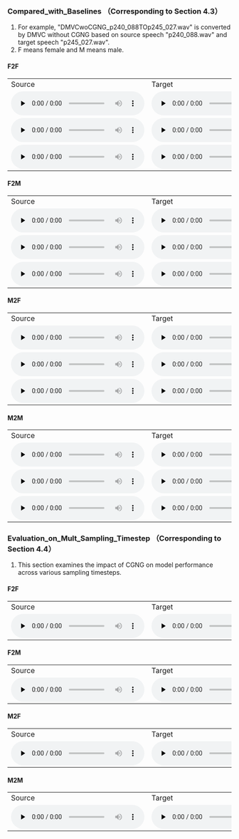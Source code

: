 ### Compared_with_Baselines （Corresponding to Section 4.3）
1. For example, "DMVCwoCGNG_p240_088TOp245_027.wav" is converted by DMVC without CGNG based on source speech "p240_088.wav" and target speech "p245_027.wav".
2. F means female and M means male.

#### F2F
<table style="width: 100%; border-collapse: collapse;">
   <tr>
      <td>Source</td>
      <td>Target</td>
      <td>AdaINVC</td>
      <td>AgaINVC</td>
      <td>FragmentVC</td>
      <td>MAE-VC</td>
      <td>YourTTS</td>
      <td>DiffVC</td>
      <td>DMVCwoCGNG</td>
      <td>DMVC</td>
   </tr>
   <tr>
      <td><audio id="audio" controls="" preload="none"> <source id="V1_s" src="Sample/Compared_with_Baselines/F2F/1/source_p225_004.wav"> </audio></td>
      <td><audio id="audio" controls="" preload="none"> <source id="V1_t" src="Sample/Compared_with_Baselines/F2F/1/target_p240_002.wav"> </audio></td>
      <td><audio id="audio" controls="" preload="none"> <source id="V1_A" src="Sample/Compared_with_Baselines/F2F/1/AdaINVC_p225_004TOp240_002.wav"> </audio></td>
      <td><audio id="audio" controls="" preload="none"> <source id="V1_B" src="Sample/Compared_with_Baselines/F2F/1/AgaINVC_p225_004TOp240_002.wav"> </audio></td>
      <td><audio id="audio" controls="" preload="none"> <source id="V1_C" src="Sample/Compared_with_Baselines/F2F/1/FragmentVC_p225_004TOp240_002.wav"> </audio></td>
      <td><audio id="audio" controls="" preload="none"> <source id="V1_D" src="Sample/Compared_with_Baselines/F2F/1/MAEVC_p225_004TOp240_002.wav"> </audio></td>
      <td><audio id="audio" controls="" preload="none"> <source id="V1_H" src="Sample/Compared_with_Baselines/F2F/1/YourTTS_p225_004TOp240_002.wav"> </audio></td>
      <td><audio id="audio" controls="" preload="none"> <source id="V1_E" src="Sample/Compared_with_Baselines/F2F/1/DiffVC_p225_004TOp240_002.wav"> </audio></td>
      <td><audio id="audio" controls="" preload="none"> <source id="V1_F" src="Sample/Compared_with_Baselines/F2F/1/DMVCwoCGNG_p225_004TOp240_002.wav"> </audio></td>
      <td><audio id="audio" controls="" preload="none"> <source id="V1_G" src="Sample/Compared_with_Baselines/F2F/1/DMVC_p225_004TOp240_002.wav"> </audio></td>
   </tr>
 
   <tr>
      <td><audio id="audio" controls="" preload="none"> <source id="V1_s" src="Sample/Compared_with_Baselines/F2F/2/source_p264_045.wav"> </audio></td>
      <td><audio id="audio" controls="" preload="none"> <source id="V1_t" src="Sample/Compared_with_Baselines/F2F/2/target_p225_039.wav"> </audio></td>
      <td><audio id="audio" controls="" preload="none"> <source id="V1_A" src="Sample/Compared_with_Baselines/F2F/2/AdaINVC_p264_045TOp225_039.wav"> </audio></td>
      <td><audio id="audio" controls="" preload="none"> <source id="V1_B" src="Sample/Compared_with_Baselines/F2F/2/AgaINVC_p264_045TOp225_039.wav"> </audio></td>
      <td><audio id="audio" controls="" preload="none"> <source id="V1_C" src="Sample/Compared_with_Baselines/F2F/2/FragmentVC_p264_045TOp225_039.wav"> </audio></td>
      <td><audio id="audio" controls="" preload="none"> <source id="V1_D" src="Sample/Compared_with_Baselines/F2F/2/MAEVC_p264_045TOp225_039.wav"> </audio></td>
      <td><audio id="audio" controls="" preload="none"> <source id="V1_H" src="Sample/Compared_with_Baselines/F2F/2/YourTTS_p264_045TOp225_039.wav"> </audio></td>
      <td><audio id="audio" controls="" preload="none"> <source id="V1_E" src="Sample/Compared_with_Baselines/F2F/2/DiffVC_p264_045TOp225_039.wav"> </audio></td>
      <td><audio id="audio" controls="" preload="none"> <source id="V1_F" src="Sample/Compared_with_Baselines/F2F/2/DMVCwoCGNG_p264_045TOp225_039.wav"> </audio></td>
      <td><audio id="audio" controls="" preload="none"> <source id="V1_G" src="Sample/Compared_with_Baselines/F2F/2/DMVC_p264_045TOp225_039.wav"> </audio></td>
   </tr>
  
 

  <tr>
      <td><audio id="audio" controls="" preload="none"> <source id="V1_s" src="Sample/Compared_with_Baselines/F2F/3/source_p329_009.wav"> </audio></td>
      <td><audio id="audio" controls="" preload="none"> <source id="V1_t" src="Sample/Compared_with_Baselines/F2F/3/target_p225_030.wav"> </audio></td>
      <td><audio id="audio" controls="" preload="none"> <source id="V1_A" src="Sample/Compared_with_Baselines/F2F/3/AdaINVC_p329_009TOp225_030.wav"> </audio></td>
      <td><audio id="audio" controls="" preload="none"> <source id="V1_B" src="Sample/Compared_with_Baselines/F2F/3/AgaINVC_p329_009TOp225_030.wav"> </audio></td>
      <td><audio id="audio" controls="" preload="none"> <source id="V1_C" src="Sample/Compared_with_Baselines/F2F/3/FragmentVC_p329_009TOp225_030.wav"> </audio></td>
      <td><audio id="audio" controls="" preload="none"> <source id="V1_D" src="Sample/Compared_with_Baselines/F2F/3/MAEVC_p329_009TOp225_030.wav"> </audio></td>
      <td><audio id="audio" controls="" preload="none"> <source id="V1_H" src="Sample/Compared_with_Baselines/F2F/3/YourTTS_p329_009TOp225_030.wav"> </audio></td>
      <td><audio id="audio" controls="" preload="none"> <source id="V1_E" src="Sample/Compared_with_Baselines/F2F/3/DiffVC_p329_009TOp225_030.wav"> </audio></td>
      <td><audio id="audio" controls="" preload="none"> <source id="V1_F" src="Sample/Compared_with_Baselines/F2F/3/DMVCwoCGNG_p329_009TOp225_030.wav"> </audio></td>
      <td><audio id="audio" controls="" preload="none"> <source id="V1_G" src="Sample/Compared_with_Baselines/F2F/3/DMVC_p329_009TOp225_030.wav"> </audio></td>
   </tr>
  
   

</table>

#### F2M
<table>
   <tr>
      <td>Source</td>
      <td>Target</td>
      <td>AdaINVC</td>
      <td>AgaINVC</td>
      <td>FragmentVC</td>
      <td>MAE-VC</td>
      <td>YourTTS</td>
      <td>DiffVC</td>
      <td>DMVCwoCGNG</td>
      <td>DMVC</td>
   </tr>
   <tr>
      <td><audio id="audio" controls="" preload="none"> <source id="V1_s" src="Sample/Compared_with_Baselines/F2M/1/source_p234_010.wav"> </audio></td>
      <td><audio id="audio" controls="" preload="none"> <source id="V1_t" src="Sample/Compared_with_Baselines/F2M/1/target_p326_160.wav"> </audio></td>
      <td><audio id="audio" controls="" preload="none"> <source id="V1_A" src="Sample/Compared_with_Baselines/F2M/1/AdaINVC_p234_010TOp326_160.wav"> </audio></td>
      <td><audio id="audio" controls="" preload="none"> <source id="V1_B" src="Sample/Compared_with_Baselines/F2M/1/AgaINVC_p234_010TOp326_160.wav"> </audio></td>
      <td><audio id="audio" controls="" preload="none"> <source id="V1_C" src="Sample/Compared_with_Baselines/F2M/1/FragmentVC_p234_010TOp326_160.wav"> </audio></td>
      <td><audio id="audio" controls="" preload="none"> <source id="V1_D" src="Sample/Compared_with_Baselines/F2M/1/MAEVC_p234_010TOp326_160.wav"> </audio></td>
      <td><audio id="audio" controls="" preload="none"> <source id="V1_H" src="Sample/Compared_with_Baselines/F2M/1/YourTTS_p234_010TOp326_160.wav"> </audio></td>
      <td><audio id="audio" controls="" preload="none"> <source id="V1_E" src="Sample/Compared_with_Baselines/F2M/1/DiffVC_p234_010TOp326_160.wav"> </audio></td>
      <td><audio id="audio" controls="" preload="none"> <source id="V1_F" src="Sample/Compared_with_Baselines/F2M/1/DMVCwoCGNG_p234_010TOp326_160.wav"> </audio></td>
      <td><audio id="audio" controls="" preload="none"> <source id="V1_G" src="Sample/Compared_with_Baselines/F2M/1/DMVC_p234_010TOp326_160.wav"> </audio></td>
   </tr>
  
   
  

   <tr>
      <td><audio id="audio" controls="" preload="none"> <source id="V1_s" src="Sample/Compared_with_Baselines/F2M/2/source_p240_088.wav"> </audio></td>
      <td><audio id="audio" controls="" preload="none"> <source id="V1_t" src="Sample/Compared_with_Baselines/F2M/2/target_p245_027.wav"> </audio></td>
      <td><audio id="audio" controls="" preload="none"> <source id="V1_A" src="Sample/Compared_with_Baselines/F2M/2/AdaINVC_p240_088TOp245_027.wav"> </audio></td>
      <td><audio id="audio" controls="" preload="none"> <source id="V1_B" src="Sample/Compared_with_Baselines/F2M/2/AgaINVC_p240_088TOp245_027.wav"> </audio></td>
      <td><audio id="audio" controls="" preload="none"> <source id="V1_C" src="Sample/Compared_with_Baselines/F2M/2/FragmentVC_p240_088TOp245_027.wav"> </audio></td>
      <td><audio id="audio" controls="" preload="none"> <source id="V1_D" src="Sample/Compared_with_Baselines/F2M/2/MAEVC_p240_088TOp245_027.wav"> </audio></td>
      <td><audio id="audio" controls="" preload="none"> <source id="V1_H" src="Sample/Compared_with_Baselines/F2M/2/YourTTS_p240_088TOp245_027.wav"> </audio></td>
      <td><audio id="audio" controls="" preload="none"> <source id="V1_E" src="Sample/Compared_with_Baselines/F2M/2/DiffVC_p240_088TOp245_027.wav"> </audio></td>
      <td><audio id="audio" controls="" preload="none"> <source id="V1_F" src="Sample/Compared_with_Baselines/F2M/2/DMVCwoCGNG_p240_088TOp245_027.wav"> </audio></td>
      <td><audio id="audio" controls="" preload="none"> <source id="V1_G" src="Sample/Compared_with_Baselines/F2M/2/DMVC_p240_088TOp245_027.wav"> </audio></td>
   </tr>
  

  <tr>
      <td><audio id="audio" controls="" preload="none"> <source id="V1_s" src="Sample/Compared_with_Baselines/F2M/3/source_p310_034.wav"> </audio></td>
      <td><audio id="audio" controls="" preload="none"> <source id="V1_t" src="Sample/Compared_with_Baselines/F2M/3/target_p326_050.wav"> </audio></td>
      <td><audio id="audio" controls="" preload="none"> <source id="V1_A" src="Sample/Compared_with_Baselines/F2M/3/AdaINVC_p310_034TOp326_050.wav"> </audio></td>
      <td><audio id="audio" controls="" preload="none"> <source id="V1_B" src="Sample/Compared_with_Baselines/F2M/3/AgaINVC_p310_034TOp326_050.wav"> </audio></td>
      <td><audio id="audio" controls="" preload="none"> <source id="V1_C" src="Sample/Compared_with_Baselines/F2M/3/FragmentVC_p310_034TOp326_050.wav"> </audio></td>
      <td><audio id="audio" controls="" preload="none"> <source id="V1_D" src="Sample/Compared_with_Baselines/F2M/3/MAEVC_p310_034TOp326_050.wav"> </audio></td>
      <td><audio id="audio" controls="" preload="none"> <source id="V1_H" src="Sample/Compared_with_Baselines/F2M/3/YourTTS_p310_034TOp326_050.wav"> </audio></td>
      <td><audio id="audio" controls="" preload="none"> <source id="V1_E" src="Sample/Compared_with_Baselines/F2M/3/DiffVC_p310_034TOp326_050.wav"> </audio></td>
      <td><audio id="audio" controls="" preload="none"> <source id="V1_F" src="Sample/Compared_with_Baselines/F2M/3/DMVCwoCGNG_p310_034TOp326_050.wav"> </audio></td>
      <td><audio id="audio" controls="" preload="none"> <source id="V1_G" src="Sample/Compared_with_Baselines/F2M/3/DMVC_p310_034TOp326_050.wav"> </audio></td>
   </tr>
  
</table>

#### M2F
<table>
   <tr>
      <td>Source</td>
      <td>Target</td>
      <td>AdaINVC</td>
      <td>AgaINVC</td>
      <td>FragmentVC</td>
      <td>MAE-VC</td>
      <td>YourTTS</td>
      <td>DiffVC</td>
      <td>DMVCwoCGNG</td>
      <td>DMVC</td>
   </tr>
   <tr>
      <td><audio id="audio" controls="" preload="none"> <source id="V1_s" src="Sample/Compared_with_Baselines/M2F/1/source_p245_062.wav"> </audio></td>
      <td><audio id="audio" controls="" preload="none"> <source id="V1_t" src="Sample/Compared_with_Baselines/M2F/1/target_p307_060.wav"> </audio></td>
      <td><audio id="audio" controls="" preload="none"> <source id="V1_A" src="Sample/Compared_with_Baselines/M2F/1/AdaINVC_p245_062TOp307_060.wav"> </audio></td>
      <td><audio id="audio" controls="" preload="none"> <source id="V1_B" src="Sample/Compared_with_Baselines/M2F/1/AgaINVC_p245_062TOp307_060.wav"> </audio></td>
      <td><audio id="audio" controls="" preload="none"> <source id="V1_C" src="Sample/Compared_with_Baselines/M2F/1/FragmentVC_p245_062TOp307_060.wav"> </audio></td>
      <td><audio id="audio" controls="" preload="none"> <source id="V1_D" src="Sample/Compared_with_Baselines/M2F/1/MAEVC_p245_062TOp307_060.wav"> </audio></td>
      <td><audio id="audio" controls="" preload="none"> <source id="V1_H" src="Sample/Compared_with_Baselines/M2F/1/YourTTS_p245_062TOp307_060.wav"> </audio></td>
      <td><audio id="audio" controls="" preload="none"> <source id="V1_E" src="Sample/Compared_with_Baselines/M2F/1/DiffVC_p245_062TOp307_060.wav"> </audio></td>
      <td><audio id="audio" controls="" preload="none"> <source id="V1_F" src="Sample/Compared_with_Baselines/M2F/1/DMVCwoCGNG_p245_062TOp307_060.wav"> </audio></td>
      <td><audio id="audio" controls="" preload="none"> <source id="V1_G" src="Sample/Compared_with_Baselines/M2F/1/DMVC_p245_062TOp307_060.wav"> </audio></td>
   </tr>
  
   
  
   <tr>
      <td><audio id="audio" controls="" preload="none"> <source id="V1_s" src="Sample/Compared_with_Baselines/M2F/2/source_p326_053.wav"> </audio></td>
      <td><audio id="audio" controls="" preload="none"> <source id="V1_t" src="Sample/Compared_with_Baselines/M2F/2/target_p240_005.wav"> </audio></td>
      <td><audio id="audio" controls="" preload="none"> <source id="V1_A" src="Sample/Compared_with_Baselines/M2F/2/AdaINVC_p326_053TOp240_005.wav"> </audio></td>
      <td><audio id="audio" controls="" preload="none"> <source id="V1_B" src="Sample/Compared_with_Baselines/M2F/2/AgaINVC_p326_053TOp240_005.wav"> </audio></td>
      <td><audio id="audio" controls="" preload="none"> <source id="V1_C" src="Sample/Compared_with_Baselines/M2F/2/FragmentVC_p326_053TOp240_005.wav"> </audio></td>
      <td><audio id="audio" controls="" preload="none"> <source id="V1_D" src="Sample/Compared_with_Baselines/M2F/2/MAEVC_p326_053TOp240_005.wav"> </audio></td>
      <td><audio id="audio" controls="" preload="none"> <source id="V1_H" src="Sample/Compared_with_Baselines/M2F/2/YourTTS_p326_053TOp240_005.wav"> </audio></td>
      <td><audio id="audio" controls="" preload="none"> <source id="V1_E" src="Sample/Compared_with_Baselines/M2F/2/DiffVC_p326_053TOp240_005.wav"> </audio></td>
      <td><audio id="audio" controls="" preload="none"> <source id="V1_F" src="Sample/Compared_with_Baselines/M2F/2/DMVCwoCGNG_p326_053TOp240_005.wav"> </audio></td>
      <td><audio id="audio" controls="" preload="none"> <source id="V1_G" src="Sample/Compared_with_Baselines/M2F/2/DMVC_p326_053TOp240_005.wav"> </audio></td>
   </tr>
  
   
  

  <tr>
      <td><audio id="audio" controls="" preload="none"> <source id="V1_s" src="Sample/Compared_with_Baselines/M2F/3/source_p347_062.wav"> </audio></td>
      <td><audio id="audio" controls="" preload="none"> <source id="V1_t" src="Sample/Compared_with_Baselines/M2F/3/target_p234_013.wav"> </audio></td>
      <td><audio id="audio" controls="" preload="none"> <source id="V1_A" src="Sample/Compared_with_Baselines/M2F/3/AdaINVC_p347_062TOp234_013.wav"> </audio></td>
      <td><audio id="audio" controls="" preload="none"> <source id="V1_B" src="Sample/Compared_with_Baselines/M2F/3/AgaINVC_p347_062TOp234_013.wav"> </audio></td>
      <td><audio id="audio" controls="" preload="none"> <source id="V1_C" src="Sample/Compared_with_Baselines/M2F/3/FragmentVC_p347_062TOp234_013.wav"> </audio></td>
      <td><audio id="audio" controls="" preload="none"> <source id="V1_D" src="Sample/Compared_with_Baselines/M2F/3/MAEVC_p347_062TOp234_013.wav"> </audio></td>
      <td><audio id="audio" controls="" preload="none"> <source id="V1_H" src="Sample/Compared_with_Baselines/M2F/3/YourTTS_p347_062TOp234_013.wav"> </audio></td>
      <td><audio id="audio" controls="" preload="none"> <source id="V1_E" src="Sample/Compared_with_Baselines/M2F/3/DiffVC_p347_062TOp234_013.wav"> </audio></td>
      <td><audio id="audio" controls="" preload="none"> <source id="V1_F" src="Sample/Compared_with_Baselines/M2F/3/DMVCwoCGNG_p347_062TOp234_013.wav"> </audio></td>
      <td><audio id="audio" controls="" preload="none"> <source id="V1_G" src="Sample/Compared_with_Baselines/M2F/3/DMVC_p347_062TOp234_013.wav"> </audio></td>
   </tr>
  
</table>

#### M2M
<table>
   <tr>
      <td>Source</td>
      <td>Target</td>
      <td>AdaINVC</td>
      <td>AgaINVC</td>
      <td>FragmentVC</td>
      <td>MAE-VC</td>
      <td>YourTTS</td>
      <td>DiffVC</td>
      <td>DMVCwoCGNG</td>
      <td>DMVC</td>
   </tr>
   <tr>
      <td><audio id="audio" controls="" preload="none"> <source id="V1_s" src="Sample/Compared_with_Baselines/M2M/1/source_p251_002.wav"> </audio></td>
      <td><audio id="audio" controls="" preload="none"> <source id="V1_t" src="Sample/Compared_with_Baselines/M2M/1/target_p254_008.wav"> </audio></td>
      <td><audio id="audio" controls="" preload="none"> <source id="V1_A" src="Sample/Compared_with_Baselines/M2M/1/AdaINVC_p251_002TOp254_008.wav"> </audio></td>
      <td><audio id="audio" controls="" preload="none"> <source id="V1_B" src="Sample/Compared_with_Baselines/M2M/1/AgaINVC_p251_002TOp254_008.wav"> </audio></td>
      <td><audio id="audio" controls="" preload="none"> <source id="V1_C" src="Sample/Compared_with_Baselines/M2M/1/FragmentVC_p251_002TOp254_008.wav"> </audio></td>
      <td><audio id="audio" controls="" preload="none"> <source id="V1_D" src="Sample/Compared_with_Baselines/M2M/1/MAEVC_p251_002TOp254_008.wav"> </audio></td>
      <td><audio id="audio" controls="" preload="none"> <source id="V1_H" src="Sample/Compared_with_Baselines/M2M/1/YourTTS_p251_002TOp254_008.wav"> </audio></td>
      <td><audio id="audio" controls="" preload="none"> <source id="V1_E" src="Sample/Compared_with_Baselines/M2M/1/DiffVC_p251_002TOp254_008.wav"> </audio></td>
      <td><audio id="audio" controls="" preload="none"> <source id="V1_F" src="Sample/Compared_with_Baselines/M2M/1/DMVCwoCGNG_p251_002TOp254_008.wav"> </audio></td>
      <td><audio id="audio" controls="" preload="none"> <source id="V1_G" src="Sample/Compared_with_Baselines/M2M/1/DMVC_p251_002TOp254_008.wav"> </audio></td>
   </tr>
 

   <tr>
      <td><audio id="audio" controls="" preload="none"> <source id="V1_s" src="Sample/Compared_with_Baselines/M2M/2/source_p260_040.wav"> </audio></td>
      <td><audio id="audio" controls="" preload="none"> <source id="V1_t" src="Sample/Compared_with_Baselines/M2M/2/target_p254_033.wav"> </audio></td>
      <td><audio id="audio" controls="" preload="none"> <source id="V1_A" src="Sample/Compared_with_Baselines/M2M/2/AdaINVC_p260_040TOp254_033.wav"> </audio></td>
      <td><audio id="audio" controls="" preload="none"> <source id="V1_B" src="Sample/Compared_with_Baselines/M2M/2/AgaINVC_p260_040TOp254_033.wav"> </audio></td>
      <td><audio id="audio" controls="" preload="none"> <source id="V1_C" src="Sample/Compared_with_Baselines/M2M/2/FragmentVC_p260_040TOp254_033.wav"> </audio></td>
      <td><audio id="audio" controls="" preload="none"> <source id="V1_D" src="Sample/Compared_with_Baselines/M2M/2/MAEVC_p260_040TOp254_033.wav"> </audio></td>
      <td><audio id="audio" controls="" preload="none"> <source id="V1_H" src="Sample/Compared_with_Baselines/M2M/2/YourTTS_p260_040TOp254_033.wav"> </audio></td>
      <td><audio id="audio" controls="" preload="none"> <source id="V1_E" src="Sample/Compared_with_Baselines/M2M/2/DiffVC_p260_040TOp254_033.wav"> </audio></td>
      <td><audio id="audio" controls="" preload="none"> <source id="V1_F" src="Sample/Compared_with_Baselines/M2M/2/DMVCwoCGNG_p260_040TOp254_033.wav"> </audio></td>
      <td><audio id="audio" controls="" preload="none"> <source id="V1_G" src="Sample/Compared_with_Baselines/M2M/2/DMVC_p260_040TOp254_033.wav"> </audio></td>
   </tr>
 
 <tr>
      <td><audio id="audio" controls="" preload="none"> <source id="V1_s" src="Sample/Compared_with_Baselines/M2M/3/source_p374_002.wav"> </audio></td>
      <td><audio id="audio" controls="" preload="none"> <source id="V1_t" src="Sample/Compared_with_Baselines/M2M/3/target_p245_038.wav"> </audio></td>
      <td><audio id="audio" controls="" preload="none"> <source id="V1_A" src="Sample/Compared_with_Baselines/M2M/3/AdaINVC_p374_002TOp245_038.wav"> </audio></td>
      <td><audio id="audio" controls="" preload="none"> <source id="V1_B" src="Sample/Compared_with_Baselines/M2M/3/AgaINVC_p374_002TOp245_038.wav"> </audio></td>
      <td><audio id="audio" controls="" preload="none"> <source id="V1_C" src="Sample/Compared_with_Baselines/M2M/3/FragmentVC_p374_002TOp245_038.wav"> </audio></td>
      <td><audio id="audio" controls="" preload="none"> <source id="V1_D" src="Sample/Compared_with_Baselines/M2M/3/MAEVC_p374_002TOp245_038.wav"> </audio></td>
      <td><audio id="audio" controls="" preload="none"> <source id="V1_H" src="Sample/Compared_with_Baselines/M2M/3/YourTTS_p374_002TOp245_038.wav"> </audio></td>
      <td><audio id="audio" controls="" preload="none"> <source id="V1_E" src="Sample/Compared_with_Baselines/M2M/3/DiffVC_p374_002TOp245_038.wav"> </audio></td>
      <td><audio id="audio" controls="" preload="none"> <source id="V1_F" src="Sample/Compared_with_Baselines/M2M/3/DMVCwoCGNG_p374_002TOp245_038.wav"> </audio></td>
      <td><audio id="audio" controls="" preload="none"> <source id="V1_G" src="Sample/Compared_with_Baselines/M2M/3/DMVC_p374_002TOp245_038.wav"> </audio></td>
   </tr>
 
</table>


### Evaluation_on_Mult_Sampling_Timestep （Corresponding to Section 4.4）
1. This section examines the impact of CGNG on model performance across various sampling timesteps.
#### F2F
<table>
   <tr>
      <td>Source</td>
      <td>Target</td>
      <td>step20_woCGNG</td>
      <td>step20_CGNG</td>
      <td>step30_woCGNG</td>
      <td>step30_CGNG</td>
      <td>step40_woCGNG</td>
      <td>step40_CGNG</td>
      <td>step50_woCGNG</td>
      <td>step50_CGNG</td>
   </tr>
   <tr>
      <td><audio id="audio" controls="" preload="none"> <source id="V1_s" src="Sample/Evaluation_on_Sampling_Timestep/f2f/source_f_p240_088.wav"> </audio></td>
      <td><audio id="audio" controls="" preload="none"> <source id="V1_t" src="Sample/Evaluation_on_Sampling_Timestep/f2f/target_f_p225_058.wav"> </audio></td>
      <td><audio id="audio" controls="" preload="none"> <source id="V1_A" src="Sample/Evaluation_on_Sampling_Timestep/f2f/step20_woCGNG_f_p240_088TOf_p225_058.wav"> </audio></td>
      <td><audio id="audio" controls="" preload="none"> <source id="V1_B" src="Sample/Evaluation_on_Sampling_Timestep/f2f/step20_CGNG_f_p240_088TOf_p225_058.wav"> </audio></td>
      <td><audio id="audio" controls="" preload="none"> <source id="V1_C" src="Sample/Evaluation_on_Sampling_Timestep/f2f/step30_woCGNG_f_p240_088TOf_p225_058.wav"> </audio></td>
      <td><audio id="audio" controls="" preload="none"> <source id="V1_D" src="Sample/Evaluation_on_Sampling_Timestep/f2f/step30_CGNG_f_p240_088TOf_p225_058.wav"> </audio></td>
      <td><audio id="audio" controls="" preload="none"> <source id="V1_E" src="Sample/Evaluation_on_Sampling_Timestep/f2f/step40_woCGNG_f_p240_088TOf_p225_058.wav"> </audio></td>
      <td><audio id="audio" controls="" preload="none"> <source id="V1_F" src="Sample/Evaluation_on_Sampling_Timestep/f2f/step40_CGNG_f_p240_088TOf_p225_058.wav"> </audio></td>
      <td><audio id="audio" controls="" preload="none"> <source id="V1_G" src="Sample/Evaluation_on_Sampling_Timestep/f2f/step50_woCGNG_f_p240_088TOf_p225_058.wav"> </audio></td>
      <td><audio id="audio" controls="" preload="none"> <source id="V1_H" src="Sample/Evaluation_on_Sampling_Timestep/f2f/step50_CGNG_f_p240_088TOf_p225_058.wav"> </audio></td>
   </tr>
   
</table>

#### F2M
<table>
   <tr>
      <td>Source</td>
      <td>Target</td>
      <td>step20_woCGNG</td>
      <td>step20_CGNG</td>
      <td>step30_woCGNG</td>
      <td>step30_CGNG</td>
      <td>step40_woCGNG</td>
      <td>step40_CGNG</td>
      <td>step50_woCGNG</td>
      <td>step50_CGNG</td>
   </tr>
   <tr>
      <td><audio id="audio" controls="" preload="none"> <source id="V1_s" src="Sample/Evaluation_on_Sampling_Timestep/f2m/source_f_p240_088.wav"> </audio></td>
      <td><audio id="audio" controls="" preload="none"> <source id="V1_t" src="Sample/Evaluation_on_Sampling_Timestep/f2m/target_m_p245_062.wav"> </audio></td>
      <td><audio id="audio" controls="" preload="none"> <source id="V1_A" src="Sample/Evaluation_on_Sampling_Timestep/f2m/step20_woCGNG_f_p240_088TOm_p245_062.wav"> </audio></td>
      <td><audio id="audio" controls="" preload="none"> <source id="V1_B" src="Sample/Evaluation_on_Sampling_Timestep/f2m/step20_CGNG_f_p240_088TOm_p245_062.wav"> </audio></td>
      <td><audio id="audio" controls="" preload="none"> <source id="V1_C" src="Sample/Evaluation_on_Sampling_Timestep/f2m/step30_woCGNG_f_p240_088TOm_p245_062.wav"> </audio></td>
      <td><audio id="audio" controls="" preload="none"> <source id="V1_D" src="Sample/Evaluation_on_Sampling_Timestep/f2m/step30_CGNG_f_p240_088TOm_p245_062.wav"> </audio></td>
      <td><audio id="audio" controls="" preload="none"> <source id="V1_E" src="Sample/Evaluation_on_Sampling_Timestep/f2m/step40_woCGNG_f_p240_088TOm_p245_062.wav"> </audio></td>
      <td><audio id="audio" controls="" preload="none"> <source id="V1_F" src="Sample/Evaluation_on_Sampling_Timestep/f2m/step40_CGNG_f_p240_088TOm_p245_062.wav"> </audio></td>
      <td><audio id="audio" controls="" preload="none"> <source id="V1_G" src="Sample/Evaluation_on_Sampling_Timestep/f2m/step50_woCGNG_f_p240_088TOm_p245_062.wav"> </audio></td>
      <td><audio id="audio" controls="" preload="none"> <source id="V1_H" src="Sample/Evaluation_on_Sampling_Timestep/f2m/step50_CGNG_f_p240_088TOm_p245_062.wav"> </audio></td>
   </tr>
  
</table>

#### M2F
<table>
   <tr>
      <td>Source</td>
      <td>Target</td>
      <td>step20_woCGNG</td>
      <td>step20_CGNG</td>
      <td>step30_woCGNG</td>
      <td>step30_CGNG</td>
      <td>step40_woCGNG</td>
      <td>step40_CGNG</td>
      <td>step50_woCGNG</td>
      <td>step50_CGNG</td>
   </tr>
   <tr>
      <td><audio id="audio" controls="" preload="none"> <source id="V1_s" src="Sample/Evaluation_on_Sampling_Timestep/m2f/source_m_p326_051.wav"> </audio></td>
      <td><audio id="audio" controls="" preload="none"> <source id="V1_t" src="Sample/Evaluation_on_Sampling_Timestep/m2f/target_f_p234_023.wav"> </audio></td>
      <td><audio id="audio" controls="" preload="none"> <source id="V1_A" src="Sample/Evaluation_on_Sampling_Timestep/m2f/step20_woCGNG_m_p326_051TOf_p234_023.wav"> </audio></td>
      <td><audio id="audio" controls="" preload="none"> <source id="V1_B" src="Sample/Evaluation_on_Sampling_Timestep/m2f/step20_CGNG_m_p326_051TOf_p234_023.wav"> </audio></td>
      <td><audio id="audio" controls="" preload="none"> <source id="V1_C" src="Sample/Evaluation_on_Sampling_Timestep/m2f/step30_woCGNG_m_p326_051TOf_p234_023.wav"> </audio></td>
      <td><audio id="audio" controls="" preload="none"> <source id="V1_D" src="Sample/Evaluation_on_Sampling_Timestep/m2f/step30_CGNG_m_p326_051TOf_p234_023.wav"> </audio></td>
      <td><audio id="audio" controls="" preload="none"> <source id="V1_E" src="Sample/Evaluation_on_Sampling_Timestep/m2f/step40_woCGNG_m_p326_051TOf_p234_023.wav"> </audio></td>
      <td><audio id="audio" controls="" preload="none"> <source id="V1_F" src="Sample/Evaluation_on_Sampling_Timestep/m2f/step40_CGNG_m_p326_051TOf_p234_023.wav"> </audio></td>
      <td><audio id="audio" controls="" preload="none"> <source id="V1_G" src="Sample/Evaluation_on_Sampling_Timestep/m2f/step50_woCGNG_m_p326_051TOf_p234_023.wav"> </audio></td>
      <td><audio id="audio" controls="" preload="none"> <source id="V1_H" src="Sample/Evaluation_on_Sampling_Timestep/m2f/step50_CGNG_m_p326_051TOf_p234_023.wav"> </audio></td>
   </tr>
   
</table>

#### M2M
<table>
   <tr>
      <td>Source</td>
      <td>Target</td>
      <td>step20_woCGNG</td>
      <td>step20_CGNG</td>
      <td>step30_woCGNG</td>
      <td>step30_CGNG</td>
      <td>step40_woCGNG</td>
      <td>step40_CGNG</td>
      <td>step50_woCGNG</td>
      <td>step50_CGNG</td>
   </tr>
   <tr>
      <td><audio id="audio" controls="" preload="none"> <source id="V1_s" src="Sample/Evaluation_on_Sampling_Timestep/m2m/source_m_p347_062.wav"> </audio></td>
      <td><audio id="audio" controls="" preload="none"> <source id="V1_t" src="Sample/Evaluation_on_Sampling_Timestep/m2m/target_m_p326_160.wav"> </audio></td>
      <td><audio id="audio" controls="" preload="none"> <source id="V1_A" src="Sample/Evaluation_on_Sampling_Timestep/m2m/step20_woCGNG_m_p347_062TOm_p326_160.wav"> </audio></td>
      <td><audio id="audio" controls="" preload="none"> <source id="V1_B" src="Sample/Evaluation_on_Sampling_Timestep/m2m/step20_CGNG_m_p347_062TOm_p326_160.wav"> </audio></td>
      <td><audio id="audio" controls="" preload="none"> <source id="V1_C" src="Sample/Evaluation_on_Sampling_Timestep/m2m/step30_woCGNG_m_p347_062TOm_p326_160.wav"> </audio></td>
      <td><audio id="audio" controls="" preload="none"> <source id="V1_D" src="Sample/Evaluation_on_Sampling_Timestep/m2m/step30_CGNG_m_p347_062TOm_p326_160.wav"> </audio></td>
      <td><audio id="audio" controls="" preload="none"> <source id="V1_E" src="Sample/Evaluation_on_Sampling_Timestep/m2m/step40_woCGNG_m_p347_062TOm_p326_160.wav"> </audio></td>
      <td><audio id="audio" controls="" preload="none"> <source id="V1_F" src="Sample/Evaluation_on_Sampling_Timestep/m2m/step40_CGNG_m_p347_062TOm_p326_160.wav"> </audio></td>
      <td><audio id="audio" controls="" preload="none"> <source id="V1_G" src="Sample/Evaluation_on_Sampling_Timestep/m2m/step50_woCGNG_m_p347_062TOm_p326_160.wav"> </audio></td>
      <td><audio id="audio" controls="" preload="none"> <source id="V1_H" src="Sample/Evaluation_on_Sampling_Timestep/m2m/step50_CGNG_m_p347_062TOm_p326_160.wav"> </audio></td>
   </tr>
   
</table>

